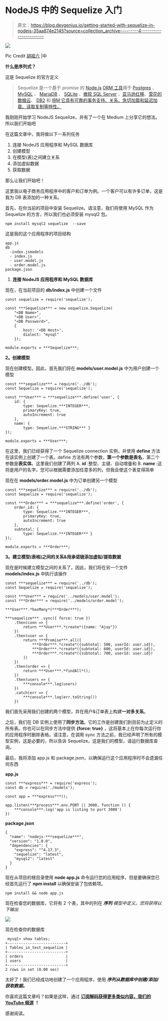 # NodeJS 中的 Sequelize 入门

> 原文：<https://blog.devgenius.io/getting-started-with-sequelize-in-nodejs-35aa874e2145?source=collection_archive---------4----------------------->

![](img/9b1b2f452a3fbff3d767490e33d80d61.png)

Pic Credit [胡祖六](https://medium.com/@zhhjoseph?source=post_page-----dd6045f366e6-----------------------------------) |中

**什么是序列式？**

这是 Sequelize 的官方定义

> Sequelize 是一个基于 promise 的 [Node.js](https://nodejs.org/en/about/) [ORM 工具](https://en.wikipedia.org/wiki/Object-relational_mapping)用于 [Postgres](https://en.wikipedia.org/wiki/PostgreSQL) 、 [MySQL](https://en.wikipedia.org/wiki/MySQL) 、 [MariaDB](https://en.wikipedia.org/wiki/MariaDB) 、 [SQLite](https://en.wikipedia.org/wiki/SQLite) 、[微软 SQL Server](https://en.wikipedia.org/wiki/Microsoft_SQL_Server) 、[亚马逊红移](https://docs.aws.amazon.com/redshift/index.html)、[雪花的数据云](https://docs.snowflake.com/en/user-guide/intro-key-concepts.html)、 [DB2](https://en.wikipedia.org/wiki/IBM_Db2_Family) 和 [IBM 它具有可靠的事务支持、关系、急切加载和延迟加载、读取复制等特性。](https://www.ibm.com/support/pages/db2-ibm-i)

我刚刚开始学习 NodeJS Sequelize，并有了一个在 Medium 上分享它的想法。所以我们开始吧

在这篇文章中，我将做以下一系列任务

1.  连接 NodeJS 应用程序和 MySQL 数据库
2.  创建模型
3.  在模型(表)之间建立关系
4.  添加虚拟数据
5.  获取数据

那么让我们开始吧！

这里我以电子商务应用程序中的客户和订单为例。一个客户可以有许多订单，这是我为 DB 表添加的一种关系。

首先，在你当前的项目中安装 Sequelize。请注意，我们将使用 MySQL 作为 Sequelize 的方言，所以我们也必须安装 mysql2 包。

```
npm install mysql2 sequelize  --save
```

这是我的这个应用程序的项目结构

```
app.js
db
  -index.jsmodels
  - index.js
  - user.model.js
  - order.model.js
package.json
```

1.  **连接 NodeJS 应用程序和 MySQL 数据库**

现在，在当前项目的 **db/index.js** 中创建一个文件

```
const sequelize = require('sequelize');

const ***Sequelize*** = new sequelize.Sequelize(
    "<DB Name>",
    "<DB User>",
    "<DB Password>",
    {
        host: '<DB Host>',
        dialect: "mysql"
    });

module.exports = ***Sequelize***;
```

**2。创建模型**

现在创建模型。因此，首先我们将在 **models/user.model.js** 中为用户创建一个模型

```
const ***sequelize*** = require('../db');
const Sequelize = require('sequelize');

const ***User*** = ***sequelize***.define('user', {
    id: {
        type: Sequelize.***INTEGER***,
        primaryKey: true,
        autoIncrement: true
    },
    name: {
        type: Sequelize.***STRING*** }
});

module.exports = ***User***;
```

在这里，我们已经获得了一个 Sequelize connection 实例，并使用 **define** 方法在该实例上创建了一个表。define 方法有两个参数，**第一个参数是表名**，第二个参数是**表实体**。这里我们创建了两列 A. **id** :整型、主键、自动增量和 B. **name** :这将是用户的名字。您可以根据需要添加任意多的列，但我会使这个表变得简单

现在在 **models/order.model.js** 中为订单创建另一个模型

```
const ***sequelize*** = require('../db');
const Sequelize = require('sequelize');

const ***Order*** = ***sequelize***.define('order', {
    order_id: {
        type: Sequelize.***INTEGER***,
        primaryKey: true,
        autoIncrement: true
    },
    subtotal: {
        type: Sequelize.***INTEGER*** }
});

module.exports = ***Order***;
```

**3。建立模型(表格)之间的关系&用承诺链添加虚拟/提取数据**

现在是时候建立模型之间的关系了。因此，我们将在另一个文件 **models/index.js** 中执行该操作

```
const ***sequelize*** = require('../db');
const Sequelize = require('sequelize');

const ***User*** = require('../models/user.model');
const ***Order*** = require('../models/order.model');

***User***.*hasMany*(***Order***);

***sequelize*** .sync({ force: true })
    .then(conn => {
        return ***User***.*create*({name: "Ajay"})
    })
    .then(user => {
        return ***Promise***.all([
            ***Order***.*create*({subtotal: 500, userId: user.id}),
            ***Order***.*create*({subtotal: 600, userId: user.id}),
            ***Order***.*create*({subtotal: 700, userId: user.id})
        ])
    })
    .then(order => {
        return ***User***.*findAll*();
    })
    .then(users => {
        ***console***.log(users)
    })
    .catch(err => {
        ***console***.log(err.toString())
    })
```

我们首先采用我们创建的两个模型，并在用户&订单表上构建**一对多关系**。

之后，我们在 DB 实例上使用了**同步方法**。它的工作是创建我们到目前为止定义的所有表。你也可以在同步方法中提供 **{force: true}** ，这将基本上在你每次运行你的应用程序时删除表格。请注意，在调用 sync 方法之前，我已经声明了所有的模型实例，这是必要的，所以告诉 Sequelize，这是我们的模型，请运行数据库查询。

最后，我将添加 app.js 和 package.json，以确保运行这个应用程序时不会遗漏任何东西

**app.js**

```
const ***express*** = require('express');
const db = require('./models');

const app = ***express***();

app.listen(***process***.env.PORT || 3000, function () {
    ***console***.log('app is listing to port 3000')
})
```

**package.json**

```
{
  "name": "nodejs-***sequelize***",
  "version": "1.0.0",
  "dependencies": {
    "express": "^4.17.3",
    "sequelize": "latest",
    "mysql2": "latest"
  }
}
```

现在从项目的根目录使用 **node app.js** 命令运行您的应用程序，但是要确保您已经首先运行了 **npm install** 以确保安装了包依赖项。

```
npm install && node app.js
```

现在检查您的数据库，它将有 2 个表，其中的列在 ***序列*** *模型中定义。您将获得以下输出*

![](img/1b42c1b1333a76922497df8fc537b0e6.png)

现在检查你的数据库

```
 mysql> show tables;
+--------------------------+
| Tables_in_test_sequelize |
+--------------------------+
| orders                   |
| users                    |
+--------------------------+
2 rows in set (0.00 sec)
```

太好了！我们已经成功地创建了一个应用程序，使用 ***序列从数据库中创建/添加/获取数据。***

你喜欢这篇文章吗？如果是这样，通过 [**订阅解码获得更多类似内容，我们的 YouTube 频道**](https://www.youtube.com/channel/UCvEB7wXUEXGFE9lCx0USR3Q) **！**

感谢阅读。